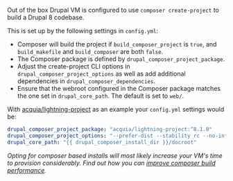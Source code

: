Out of the box Drupal VM is configured to use `composer create-project` to build a Drupal 8 codebase.

This is set up by the following settings in `config.yml`:

  - Composer will build the project if `build_composer_project` is `true`, and `build_makefile` and `build_composer` are both `false`.
  - The Composer package is defined by `drupal_composer_project_package`.
  - Adjust the create-project CLI options in `drupal_composer_project_options` as well as add additional dependencies in `drupal_composer_dependencies`.
  - Ensure that the webroot configured in the Composer package matches the one set in `drupal_core_path`. The default is set to `web/`.

With [acquia/lightning-project](https://github.com/acquia/lightning-project) as an example your `config.yml` settings would be:

```yaml
drupal_composer_project_package: "acquia/lightning-project:^8.1.0"
drupal_composer_project_options: "--prefer-dist --stability rc --no-interaction"
drupal_core_path: "{{ drupal_composer_install_dir }}/docroot"
```

_Opting for composer based installs will most likely increase your VM's time to provision considerably. Find out how you can [improve composer build performance](../other/performance.md#improving-composer-build-performance)._
